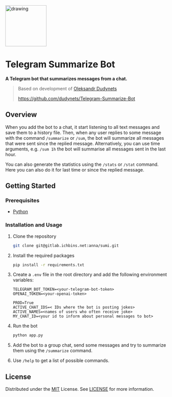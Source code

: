 <a href="https://github.com/dudynets/Telegram-Summarize-Bot">
  <img src="https://user-images.githubusercontent.com/39008921/191470114-c074b17f-1c88-4af3-b089-1b14418cabf5.png" alt="drawing" width="128"/>
</a>

# Telegram Summarize Bot

<p><strong>A Telegram bot that summarizes messages from a chat.</strong></p>

> Based on development of [Oleksandr Dudynets](https://dudynets.dev)
> 
> https://github.com/dudynets/Telegram-Summarize-Bot


## Overview

When you add the bot to a chat, it start listening to all text messages and save them to a history file.
Then, when any user replies to some message with the command `/summarize` or `/sum`, 
the bot will summarize all messages that were sent since the replied message. 
Alternatively, you can use time arguments, e.g. `/sum 1h` the bot will summarise all messages sent in the last hour.

You can also generate the statistics using the `/stats` or `/stat` command. 
Here you can also do it for last time or since the replied message.

## Getting Started

### Prerequisites

- [Python](https://www.python.org/)

### Installation and Usage

1. Clone the repository
   ```sh
   git clone git@gitlab.ichbins.net:anna/sumi.git
   ```
2. Install the required packages
   ```sh
   pip install -r requirements.txt
   ```
3. Create a `.env` file in the root directory and add the following environment variables:
   ```env
   TELEGRAM_BOT_TOKEN=<your-telegram-bot-token>
   OPENAI_TOKEN=<your-openai-token>

   PROD=True
   ACTIVE_CHAT_IDS=< IDs where the bot is posting jokes>
   ACTIVE_NAMES=<names of users who often receive joke>
   MY_CHAT_ID=<your id to inform about personal messages to bot>
   ```
4. Run the bot
   ```sh
   python app.py
   ```
5. Add the bot to a group chat, send some messages and try to summarize them using the `/summarize` command.

6. Use `/help` to get a list of possible commands.

## License

Distributed under the [MIT](https://choosealicense.com/licenses/mit/) License.
See [LICENSE](LICENSE) for more information.
